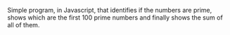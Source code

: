  Simple program, in Javascript, that identifies if the numbers are prime, shows which are the first 100 prime numbers and finally shows the sum of all of them.
